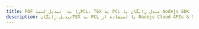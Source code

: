 ---title: PDF را به  تبدیل کنیدPCL، TEX به PCL مبدل رایگان یا Nodejs SDKdescription: تبدیل رایگانTEX به PCL با استفاده از Nodejs Cloud APIs & SDK همچنین اسناد PDF را در Cloud ایجاد، ویرایش و رندر کنید.---